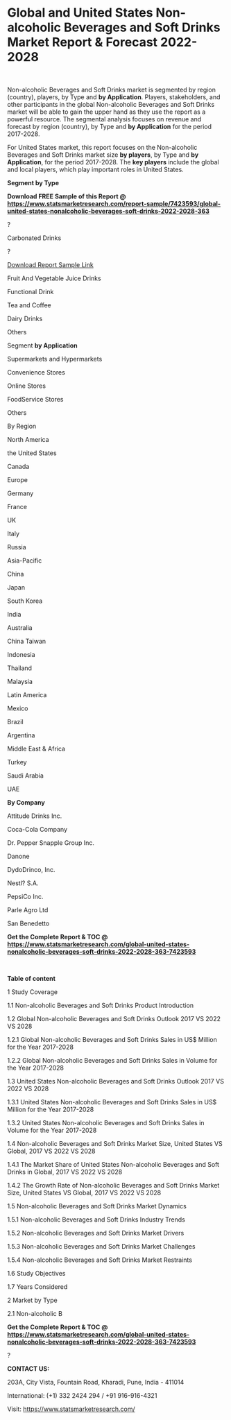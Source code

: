 <h1>Global and United States Non-alcoholic Beverages and Soft Drinks Market Report & Forecast 2022-2028</h1><br/><p>Non-alcoholic Beverages and Soft Drinks market is segmented by region (country), players, by Type and <strong>by Application</strong>. Players, stakeholders, and other participants in the global Non-alcoholic Beverages and Soft Drinks market will be able to gain the upper hand as they use the report as a powerful resource. The segmental analysis focuses on revenue and forecast by region (country), by Type and <strong>by Application</strong> for the period 2017-2028.</p>
 
 
 
 <p>For United States market, this report focuses on the Non-alcoholic Beverages and Soft Drinks market size <strong>by players</strong>, by Type and <strong>by Application</strong>, for the period 2017-2028. The <strong>key players</strong> include the global and local players, which play important roles in United States.</p>
 
 
 
 <p><strong>Segment by Type</strong></p>
 
 
 
 <div><b>Download FREE Sample of this Report @ <a href="https://www.statsmarketresearch.com/download-free-sample/7423593/global-united-states-nonalcoholic-beverages-soft-drinks-2022-2028-363">https://www.statsmarketresearch.com/report-sample/7423593/global-united-states-nonalcoholic-beverages-soft-drinks-2022-2028-363</a></b></div>
 
 
 
 <p>? </p>
 
 
 
 <p>Carbonated Drinks</p>
 
 
 
 <p>? </p>
 
 
 
 <p><a href="https://www.statsmarketresearch.com/download-free-sample/7423593/global-united-states-nonalcoholic-beverages-soft-drinks-2022-2028-363">Download Report Sample Link</a></p>
 
 
 
 <p>Fruit And Vegetable Juice Drinks</p>
 
 
 
 <p>Functional Drink</p>
 
 
 
 <p>Tea and Coffee</p>
 
 
 
 <p>Dairy Drinks</p>
 
 
 
 <p>Others</p>
 
 
 
 <p>Segment <strong>by Application</strong></p>
 
 
 
 <p>Supermarkets and Hypermarkets</p>
 
 
 
 <p>Convenience Stores</p>
 
 
 
 <p>Online Stores</p>
 
 
 
 <p>FoodService Stores</p>
 
 
 
 <p>Others</p>
 
 
 
 <p>By Region</p>
 
 
 
 <p>North America</p>
 
 
 
 <p>the United States</p>
 
 
 
 <p>Canada</p>
 
 
 
 <p>Europe</p>
 
 
 
 <p>Germany</p>
 
 
 
 <p>France</p>
 
 
 
 <p>UK</p>
 
 
 
 <p>Italy</p>
 
 
 
 <p>Russia</p>
 
 
 
 <p>Asia-Pacific</p>
 
 
 
 <p>China</p>
 
 
 
 <p>Japan</p>
 
 
 
 <p>South Korea</p>
 
 
 
 <p>India</p>
 
 
 
 <p>Australia</p>
 
 
 
 <p>China Taiwan</p>
 
 
 
 <p>Indonesia</p>
 
 
 
 <p>Thailand</p>
 
 
 
 <p>Malaysia</p>
 
 
 
 <p>Latin America</p>
 
 
 
 <p>Mexico</p>
 
 
 
 <p>Brazil</p>
 
 
 
 <p>Argentina</p>
 
 
 
 <p>Middle East & Africa</p>
 
 
 
 <p>Turkey</p>
 
 
 
 <p>Saudi Arabia</p>
 
 
 
 <p>UAE</p>
 
 
 
 <p><strong>By Company</strong></p>
 
 
 
 <p>Attitude Drinks Inc.</p>
 
 
 
 <p>Coca-Cola Company</p>
 
 
 
 <p>Dr. Pepper Snapple Group Inc.</p>
 
 
 
 <p>Danone</p>
 
 
 
 <p>DydoDrinco, Inc.</p>
 
 
 
 <p>Nestl? S.A.</p>
 
 
 
 <p>PepsiCo Inc.</p>
 
 
 
 <p>Parle Agro Ltd</p>
 
 
 
 <p>San Benedetto</p>
 
 
 
 <div><b>Get the Complete Report & TOC @ <a href="https://www.statsmarketresearch.com/global-united-states-nonalcoholic-beverages-soft-drinks-2022-2028-363-7423593">https://www.statsmarketresearch.com/global-united-states-nonalcoholic-beverages-soft-drinks-2022-2028-363-7423593</a></b></div>
 
 
 
 <p><br />
 
 <b>Table of content</b></p>
 
 
 
 <p>1 Study Coverage<br />
 
 1.1 Non-alcoholic Beverages and Soft Drinks Product Introduction<br />
 
 1.2 Global Non-alcoholic Beverages and Soft Drinks Outlook 2017 VS 2022 VS 2028<br />
 
 1.2.1 Global Non-alcoholic Beverages and Soft Drinks Sales in US$ Million for the Year 2017-2028<br />
 
 1.2.2 Global Non-alcoholic Beverages and Soft Drinks Sales in Volume for the Year 2017-2028<br />
 
 1.3 United States Non-alcoholic Beverages and Soft Drinks Outlook 2017 VS 2022 VS 2028<br />
 
 1.3.1 United States Non-alcoholic Beverages and Soft Drinks Sales in US$ Million for the Year 2017-2028<br />
 
 1.3.2 United States Non-alcoholic Beverages and Soft Drinks Sales in Volume for the Year 2017-2028<br />
 
 1.4 Non-alcoholic Beverages and Soft Drinks Market Size, United States VS Global, 2017 VS 2022 VS 2028<br />
 
 1.4.1 The Market Share of United States Non-alcoholic Beverages and Soft Drinks in Global, 2017 VS 2022 VS 2028<br />
 
 1.4.2 The Growth Rate of Non-alcoholic Beverages and Soft Drinks Market Size, United States VS Global, 2017 VS 2022 VS 2028<br />
 
 1.5 Non-alcoholic Beverages and Soft Drinks Market Dynamics<br />
 
 1.5.1 Non-alcoholic Beverages and Soft Drinks Industry Trends<br />
 
 1.5.2 Non-alcoholic Beverages and Soft Drinks Market Drivers<br />
 
 1.5.3 Non-alcoholic Beverages and Soft Drinks Market Challenges<br />
 
 1.5.4 Non-alcoholic Beverages and Soft Drinks Market Restraints<br />
 
 1.6 Study Objectives<br />
 
 1.7 Years Considered<br />
 
 2 Market by Type<br />
 
 2.1 Non-alcoholic B</p>
 
 
 
 <div><b>Get the Complete Report & TOC @ <a href="https://www.statsmarketresearch.com/global-united-states-nonalcoholic-beverages-soft-drinks-2022-2028-363-7423593">https://www.statsmarketresearch.com/global-united-states-nonalcoholic-beverages-soft-drinks-2022-2028-363-7423593</a></b></div>
 
 
 
 <p>? </p>
 
 
 
 <p><b>CONTACT US:</b><br />
 
 203A, City Vista, Fountain Road, Kharadi, Pune, India - 411014<br />
 
 International: (+1) 332 2424 294 / +91 916-916-4321<br />
 
 Visit: <a href="https://www.statsmarketresearch.com/">https://www.statsmarketresearch.com/</a></p>